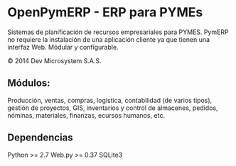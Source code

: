 # OpenPymERP - ERP para PYMEs

Sistemas de planificación de recursos empresariales para PYMES.
PymERP no requiere la instalación de una aplicación cliente ya que tienen una interfaz Web. Módular y configurable.

© 2014 Dev Microsystem S.A.S.

## Módulos:
Producción, ventas, compras, logística, contabilidad (de varios tipos), gestión de proyectos, GIS, inventarios y control de almacenes, pedidos, nóminas, materiales, finanzas, ecursos humanos, etc.

## Dependencias

Python >= 2.7
Web.py >= 0.37 
SQLite3
